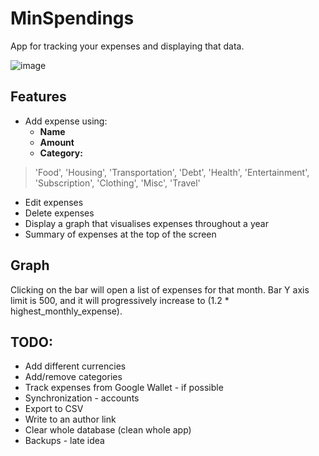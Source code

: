 # MinSpendings
App for tracking your expenses and displaying that data.

![image](https://github.com/S0ul3r/min_spendings/assets/17356731/3449dfef-7867-479d-b29d-e92917742b90)

## Features
- Add expense using:
	- **Name**
	- **Amount**
	- **Category:**
>'Food', 'Housing', 'Transportation', 'Debt', 'Health', 'Entertainment', 'Subscription', 'Clothing', 'Misc', 'Travel'
- Edit expenses
- Delete expenses
- Display a graph that visualises expenses throughout a year
- Summary of expenses at the top of the screen

## Graph
Clicking on the bar will open a list of expenses for that month. Bar Y axis limit is 500, and it will progressively increase to (1.2 * highest_monthly_expense). 

## TODO:
- Add different currencies
- Add/remove categories
- Track expenses from Google Wallet - if possible
- Synchronization - accounts
- Export to CSV
- Write to an author link
- Clear whole database (clean whole app)
- Backups - late idea
